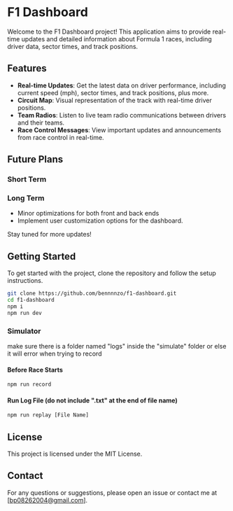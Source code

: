 # F1 Dashboard

Welcome to the F1 Dashboard project! This application aims to provide real-time updates and detailed information about Formula 1 races, including driver data, sector times, and track positions.

## Features

- **Real-time Updates**: Get the latest data on driver performance, including current speed (mph), sector times, and track positions, plus more.
- **Circuit Map**: Visual representation of the track with real-time driver positions.
- **Team Radios**: Listen to live team radio communications between drivers and their teams.
- **Race Control Messages**: View important updates and announcements from race control in real-time.

## Future Plans

### Short Term

### Long Term
- Minor optimizations for both front and back ends
- Implement user customization options for the dashboard.

Stay tuned for more updates!

## Getting Started

To get started with the project, clone the repository and follow the setup instructions.

```bash
git clone https://github.com/bennnnzo/f1-dashboard.git
cd f1-dashboard
npm i
npm run dev
```

### Simulator

make sure there is a folder named "logs" inside the "simulate" folder or else it will error when trying to record

#### Before Race Starts
```bash
npm run record
```

#### Run Log File (do not include ".txt" at the end of file name)
```bash
npm run replay [File Name]
```

## License

This project is licensed under the MIT License.

## Contact

For any questions or suggestions, please open an issue or contact me at [bp08262004@gmail.com].